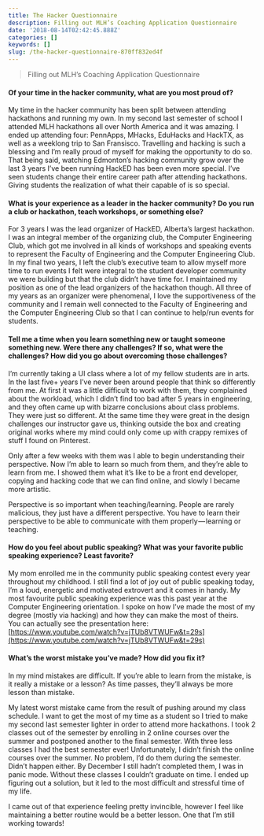```yaml
---
title: The Hacker Questionnaire
description: Filling out MLH’s Coaching Application Questionnaire
date: '2018-08-14T02:42:45.888Z'
categories: []
keywords: []
slug: /the-hacker-questionnaire-870ff832ed4f
---
```


> Filling out MLH’s Coaching Application Questionnaire

#### Of your time in the hacker community, what are you most proud of?

My time in the hacker community has been split between attending hackathons and running my own. In my second last semester of school I attended MLH hackathons all over North America and it was amazing. I ended up attending four: PennApps, MHacks, EduHacks and HackTX, as well as a weeklong trip to San Fransisco. Travelling and hacking is such a blessing and I’m really proud of myself for making the opportunity to do so. That being said, watching Edmonton’s hacking community grow over the last 3 years I’ve been running HackED has been even more special. I’ve seen students change their entire career path after attending hackathons. Giving students the realization of what their capable of is so special.

#### What is your experience as a leader in the hacker community? Do you run a club or hackathon, teach workshops, or something else?

For 3 years I was the lead organizer of HackED, Alberta’s largest hackathon. I was an integral member of the organizing club, the Computer Engineering Club, which got me involved in all kinds of workshops and speaking events to represent the Faculty of Engineering and the Computer Engineering Club. In my final two years, I left the club’s executive team to allow myself more time to run events I felt were integral to the student developer community we were building but that the club didn’t have time for. I maintained my position as one of the lead organizers of the hackathon though. All three of my years as an organizer were phenomenal, I love the supportiveness of the community and I remain well connected to the Faculty of Engineering and the Computer Engineering Club so that I can continue to help/run events for students.

#### **Tell me a time when you learn something new or taught someone something new. Were there any challenges? If so, what were the challenges? How did you go about overcoming those challenges?**

I’m currently taking a UI class where a lot of my fellow students are in arts. In the last five+ years I’ve never been around people that think so differently from me. At first it was a little difficult to work with them, they complained about the workload, which I didn’t find too bad after 5 years in engineering, and they often came up with bizarre conclusions about class problems. They were just so different. At the same time they were great in the design challenges our instructor gave us, thinking outside the box and creating original works where my mind could only come up with crappy remixes of stuff I found on Pinterest.

Only after a few weeks with them was I able to begin understanding their perspective. Now I’m able to learn so much from them, and they’re able to learn from me. I showed them what it’s like to be a front end developer, copying and hacking code that we can find online, and slowly I became more artistic.

Perspective is so important when teaching/learning. People are rarely malicious, they just have a different perspective. You have to learn their perspective to be able to communicate with them properly — learning or teaching.

#### How do you feel about public speaking? What was your favorite public speaking experience? Least favorite?

My mom enrolled me in the community public speaking contest every year throughout my childhood. I still find a lot of joy out of public speaking today, I’m a loud, energetic and motivated extrovert and it comes in handy. My most favourite public speaking experience was this past year at the Computer Engineering orientation. I spoke on how I’ve made the most of my degree (mostly via hacking) and how they can make the most of theirs.   
You can actually see the presentation here: [https://www.youtube.com/watch?v=jTUb8VTWUFw&t=29s](https://www.youtube.com/watch?v=jTUb8VTWUFw&t=29s)

#### **What’s the worst mistake you’ve made? How did you fix it?**

In my mind mistakes are difficult. If you’re able to learn from the mistake, is it really a mistake or a lesson? As time passes, they’ll always be more lesson than mistake.

My latest worst mistake came from the result of pushing around my class schedule. I want to get the most of my time as a student so I tried to make my second last semester lighter in order to attend more hackathons. I took 2 classes out of the semester by enrolling in 2 online courses over the summer and postponed another to the final semester. With three less classes I had the best semester ever! Unfortunately, I didn’t finish the online courses over the summer. No problem, I’d do them during the semester. Didn’t happen either. By December I still hadn’t completed them, I was in panic mode. Without these classes I couldn’t graduate on time. I ended up figuring out a solution, but it led to the most difficult and stressful time of my life.

I came out of that experience feeling pretty invincible, however I feel like maintaining a better routine would be a better lesson. One that I’m still working towards!